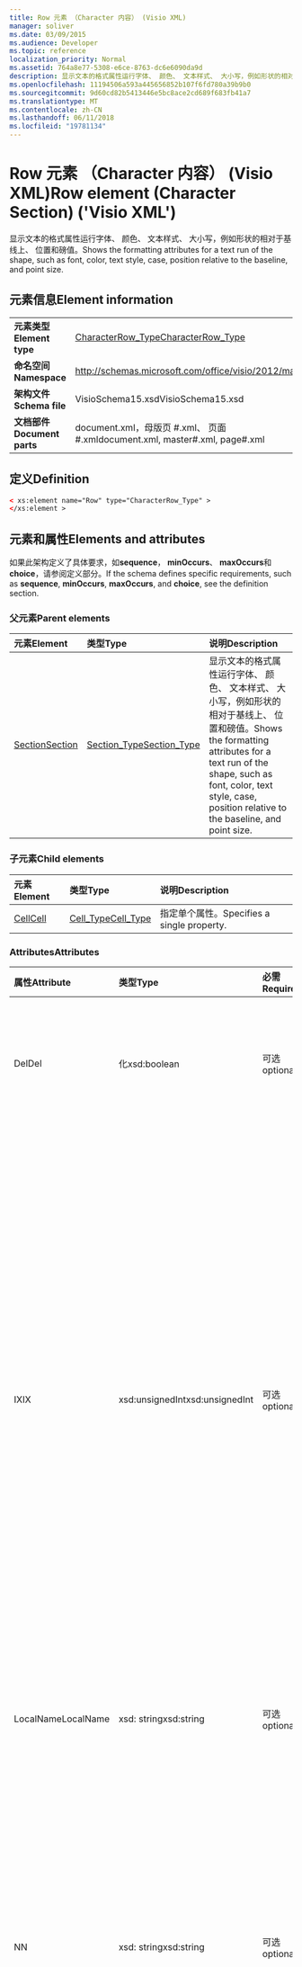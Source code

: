 ```yaml
---
title: Row 元素 （Character 内容） (Visio XML)
manager: soliver
ms.date: 03/09/2015
ms.audience: Developer
ms.topic: reference
localization_priority: Normal
ms.assetid: 764a8e77-5308-e6ce-8763-dc6e6090da9d
description: 显示文本的格式属性运行字体、 颜色、 文本样式、 大小写，例如形状的相对于基线上、 位置和磅值。
ms.openlocfilehash: 11194506a593a445656852b107f6fd780a39b9b0
ms.sourcegitcommit: 9d60cd82b5413446e5bc8ace2cd689f683fb41a7
ms.translationtype: MT
ms.contentlocale: zh-CN
ms.lasthandoff: 06/11/2018
ms.locfileid: "19781134"
---
```

# <a name="row-element-character-section-visio-xml"></a><span data-ttu-id="832d1-103">Row 元素 （Character 内容） (Visio XML)</span><span class="sxs-lookup"><span data-stu-id="832d1-103">Row element (Character Section) ('Visio XML')</span></span>

<span data-ttu-id="832d1-104">显示文本的格式属性运行字体、 颜色、 文本样式、 大小写，例如形状的相对于基线上、 位置和磅值。</span><span class="sxs-lookup"><span data-stu-id="832d1-104">Shows the formatting attributes for a text run of the shape, such as font, color, text style, case, position relative to the baseline, and point size.</span></span>
  
## <a name="element-information"></a><span data-ttu-id="832d1-105">元素信息</span><span class="sxs-lookup"><span data-stu-id="832d1-105">Element information</span></span>

|||
|:-----|:-----|
|<span data-ttu-id="832d1-106">**元素类型**</span><span class="sxs-lookup"><span data-stu-id="832d1-106">**Element type**</span></span> <br/> |[<span data-ttu-id="832d1-107">CharacterRow_Type</span><span class="sxs-lookup"><span data-stu-id="832d1-107">CharacterRow_Type</span></span>](characterrow_type-complextypevisio-xml.md) <br/> |
|<span data-ttu-id="832d1-108">**命名空间**</span><span class="sxs-lookup"><span data-stu-id="832d1-108">**Namespace**</span></span> <br/> |http://schemas.microsoft.com/office/visio/2012/main  <br/> |
|<span data-ttu-id="832d1-109">**架构文件**</span><span class="sxs-lookup"><span data-stu-id="832d1-109">**Schema file**</span></span> <br/> |<span data-ttu-id="832d1-110">VisioSchema15.xsd</span><span class="sxs-lookup"><span data-stu-id="832d1-110">VisioSchema15.xsd</span></span>  <br/> |
|<span data-ttu-id="832d1-111">**文档部件**</span><span class="sxs-lookup"><span data-stu-id="832d1-111">**Document parts**</span></span> <br/> |<span data-ttu-id="832d1-112">document.xml，母版页 #.xml、 页面 #.xml</span><span class="sxs-lookup"><span data-stu-id="832d1-112">document.xml, master#.xml, page#.xml</span></span>  <br/> |
   
## <a name="definition"></a><span data-ttu-id="832d1-113">定义</span><span class="sxs-lookup"><span data-stu-id="832d1-113">Definition</span></span>

```XML
< xs:element name="Row" type="CharacterRow_Type" >
</xs:element >
```

## <a name="elements-and-attributes"></a><span data-ttu-id="832d1-114">元素和属性</span><span class="sxs-lookup"><span data-stu-id="832d1-114">Elements and attributes</span></span>

<span data-ttu-id="832d1-115">如果此架构定义了具体要求，如**sequence**， **minOccurs**、 **maxOccurs**和**choice**，请参阅定义部分。</span><span class="sxs-lookup"><span data-stu-id="832d1-115">If the schema defines specific requirements, such as **sequence**, **minOccurs**, **maxOccurs**, and **choice**, see the definition section.</span></span> 
  
### <a name="parent-elements"></a><span data-ttu-id="832d1-116">父元素</span><span class="sxs-lookup"><span data-stu-id="832d1-116">Parent elements</span></span>

|<span data-ttu-id="832d1-117">**元素**</span><span class="sxs-lookup"><span data-stu-id="832d1-117">**Element**</span></span>|<span data-ttu-id="832d1-118">**类型**</span><span class="sxs-lookup"><span data-stu-id="832d1-118">**Type**</span></span>|<span data-ttu-id="832d1-119">**说明**</span><span class="sxs-lookup"><span data-stu-id="832d1-119">**Description**</span></span>|
|:-----|:-----|:-----|
|[<span data-ttu-id="832d1-120">Section</span><span class="sxs-lookup"><span data-stu-id="832d1-120">Section</span></span>](section-element-sheet_type-complextypevisio-xml.md) <br/> |[<span data-ttu-id="832d1-121">Section_Type</span><span class="sxs-lookup"><span data-stu-id="832d1-121">Section_Type</span></span>](section_type-complextypevisio-xml.md) <br/> |<span data-ttu-id="832d1-122">显示文本的格式属性运行字体、 颜色、 文本样式、 大小写，例如形状的相对于基线上、 位置和磅值。</span><span class="sxs-lookup"><span data-stu-id="832d1-122">Shows the formatting attributes for a text run of the shape, such as font, color, text style, case, position relative to the baseline, and point size.</span></span>  <br/> |
   
### <a name="child-elements"></a><span data-ttu-id="832d1-123">子元素</span><span class="sxs-lookup"><span data-stu-id="832d1-123">Child elements</span></span>

|<span data-ttu-id="832d1-124">**元素**</span><span class="sxs-lookup"><span data-stu-id="832d1-124">**Element**</span></span>|<span data-ttu-id="832d1-125">**类型**</span><span class="sxs-lookup"><span data-stu-id="832d1-125">**Type**</span></span>|<span data-ttu-id="832d1-126">**说明**</span><span class="sxs-lookup"><span data-stu-id="832d1-126">**Description**</span></span>|
|:-----|:-----|:-----|
|[<span data-ttu-id="832d1-127">Cell</span><span class="sxs-lookup"><span data-stu-id="832d1-127">Cell</span></span>](cell-element-character-sectionvisio-xml.md) <br/> |[<span data-ttu-id="832d1-128">Cell_Type</span><span class="sxs-lookup"><span data-stu-id="832d1-128">Cell_Type</span></span>](cell_type-complextypevisio-xml.md) <br/> |<span data-ttu-id="832d1-129">指定单个属性。</span><span class="sxs-lookup"><span data-stu-id="832d1-129">Specifies a single property.</span></span>  <br/> |
   
### <a name="attributes"></a><span data-ttu-id="832d1-130">Attributes</span><span class="sxs-lookup"><span data-stu-id="832d1-130">Attributes</span></span>

|<span data-ttu-id="832d1-131">**属性**</span><span class="sxs-lookup"><span data-stu-id="832d1-131">**Attribute**</span></span>|<span data-ttu-id="832d1-132">**类型**</span><span class="sxs-lookup"><span data-stu-id="832d1-132">**Type**</span></span>|<span data-ttu-id="832d1-133">**必需**</span><span class="sxs-lookup"><span data-stu-id="832d1-133">**Required**</span></span>|<span data-ttu-id="832d1-134">**说明**</span><span class="sxs-lookup"><span data-stu-id="832d1-134">**Description**</span></span>|<span data-ttu-id="832d1-135">**可能的值**</span><span class="sxs-lookup"><span data-stu-id="832d1-135">**Possible values**</span></span>|
|:-----|:-----|:-----|:-----|:-----|
|<span data-ttu-id="832d1-136">Del</span><span class="sxs-lookup"><span data-stu-id="832d1-136">Del</span></span>  <br/> |<span data-ttu-id="832d1-137">化</span><span class="sxs-lookup"><span data-stu-id="832d1-137">xsd:boolean</span></span>  <br/> |<span data-ttu-id="832d1-138">可选</span><span class="sxs-lookup"><span data-stu-id="832d1-138">optional</span></span>  <br/> |<span data-ttu-id="832d1-139">指定是否已删除的行，否则将继承主控形状。</span><span class="sxs-lookup"><span data-stu-id="832d1-139">Specifies whether a row that would otherwise be inherited from a master shape has been deleted.</span></span>  <br/> |<span data-ttu-id="832d1-140">化类型的值。</span><span class="sxs-lookup"><span data-stu-id="832d1-140">Values of the xsd:boolean type.</span></span>  <br/> |
|<span data-ttu-id="832d1-141">IX</span><span class="sxs-lookup"><span data-stu-id="832d1-141">IX</span></span>  <br/> |<span data-ttu-id="832d1-142">xsd:unsignedInt</span><span class="sxs-lookup"><span data-stu-id="832d1-142">xsd:unsignedInt</span></span>  <br/> |<span data-ttu-id="832d1-143">可选</span><span class="sxs-lookup"><span data-stu-id="832d1-143">optional</span></span>  <br/> |<span data-ttu-id="832d1-144">指定行的基于一的标识符。</span><span class="sxs-lookup"><span data-stu-id="832d1-144">Specifies the one-based identifier for the row.</span></span> <span data-ttu-id="832d1-145">该文件应该是唯一且大于同一节中的其他标识符。IX 属性只用于字符、 连接、 字段、 FillGradient、 geometry、 层、 LineGradient、 段落、 审核、 挑战和选项卡部分。</span><span class="sxs-lookup"><span data-stu-id="832d1-145">It should be unqiue and greater than other identifiers in the same section.The IX attribute is only used for the Character, Connection, Field, FillGradient, Geometry, Layer, LineGradient, Paragraph, Reviewer, Scratch, and Tabs sections.</span></span> <span data-ttu-id="832d1-146">行只能有一个 IX 或 N 属性。</span><span class="sxs-lookup"><span data-stu-id="832d1-146">A row can only have one of the IX or N attributes.</span></span>  <br/> |<span data-ttu-id="832d1-147">Xsd:unsignedInt 类型的值。</span><span class="sxs-lookup"><span data-stu-id="832d1-147">Values of the xsd:unsignedInt type.</span></span>  <br/> |
|<span data-ttu-id="832d1-148">LocalName</span><span class="sxs-lookup"><span data-stu-id="832d1-148">LocalName</span></span>  <br/> |<span data-ttu-id="832d1-149">xsd: string</span><span class="sxs-lookup"><span data-stu-id="832d1-149">xsd:string</span></span>  <br/> |<span data-ttu-id="832d1-150">可选</span><span class="sxs-lookup"><span data-stu-id="832d1-150">optional</span></span>  <br/> |<span data-ttu-id="832d1-151">指定行的唯一依赖于语言的名称。</span><span class="sxs-lookup"><span data-stu-id="832d1-151">Specifies the unique language-dependent name of the row.</span></span>  <br/> |<span data-ttu-id="832d1-152">Xsd: string 类型的值。</span><span class="sxs-lookup"><span data-stu-id="832d1-152">Values of the xsd:string type.</span></span>  <br/> |
|<span data-ttu-id="832d1-153">N</span><span class="sxs-lookup"><span data-stu-id="832d1-153">N</span></span>  <br/> |<span data-ttu-id="832d1-154">xsd: string</span><span class="sxs-lookup"><span data-stu-id="832d1-154">xsd:string</span></span>  <br/> |<span data-ttu-id="832d1-155">可选</span><span class="sxs-lookup"><span data-stu-id="832d1-155">optional</span></span>  <br/> |<span data-ttu-id="832d1-156">指定行的唯一的独立于语言的名称。N 属性仅用于用户、 属性、 操作、 控件、 连接、 超链接和 ActionTag 部分。</span><span class="sxs-lookup"><span data-stu-id="832d1-156">Specifies the unique language-independent name of the row.The N attribute is only used for the User, Property, Actions, Control, Connection, Hyperlink, and ActionTag sections.</span></span> <span data-ttu-id="832d1-157">行只能有一个 IX 或 N 属性。</span><span class="sxs-lookup"><span data-stu-id="832d1-157">A row can only have one of the IX or N attributes.</span></span>  <br/> |<span data-ttu-id="832d1-158">Xsd: string 类型的值。</span><span class="sxs-lookup"><span data-stu-id="832d1-158">Values of the xsd:string type.</span></span>  <br/> |
|<span data-ttu-id="832d1-159">T</span><span class="sxs-lookup"><span data-stu-id="832d1-159">T</span></span>  <br/> |<span data-ttu-id="832d1-160">xsd: string</span><span class="sxs-lookup"><span data-stu-id="832d1-160">xsd:string</span></span>  <br/> |<span data-ttu-id="832d1-161">可选</span><span class="sxs-lookup"><span data-stu-id="832d1-161">optional</span></span>  <br/> |<span data-ttu-id="832d1-162">指定由行和 geometry 可视化中使用的几何路径类型。</span><span class="sxs-lookup"><span data-stu-id="832d1-162">Specifies the type of the geometric path represented by the row and used in geometry visualization.</span></span> <span data-ttu-id="832d1-163">T 属性只用于 geometry 内容。</span><span class="sxs-lookup"><span data-stu-id="832d1-163">The T attribute is only used for the Geometry section.</span></span>  <br/> |<span data-ttu-id="832d1-164">Xsd: string 类型的值。</span><span class="sxs-lookup"><span data-stu-id="832d1-164">Values of the xsd:string type.</span></span>  <br/> |
   

